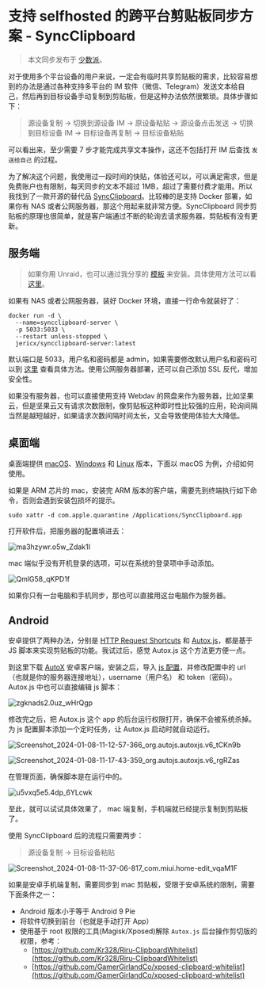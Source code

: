 # 支持 selfhosted 的跨平台剪贴板同步方案 - SyncClipboard

> 本文同步发布于 [少数派](https://sspai.com/post/85646)。

对于使用多个平台设备的用户来说，一定会有临时共享剪贴板的需求，比较容易想到的办法是通过各种支持多平台的 IM 软件（微信、Telegram）发送文本给自己，然后再到目标设备手动复制到剪贴板，但是这种办法依然很繁琐。具体步骤如下：

>源设备复制 -> 切换到源设备 IM -> 原设备粘贴 -> 源设备点击发送 -> 切换到目标设备 IM -> 目标设备再复制 -> 目标设备粘贴

可以看出来，至少需要 7 步才能完成共享文本操作，这还不包括打开 IM 后查找 `发送给自己`  的过程。

为了解决这个问题，我使用过一段时间的快贴，体验还可以，可以满足需求，但是免费账户也有限制，每天同步的文本不超过 1MB，超过了需要付费才能用。所以我找到了一款开源的替代品 [SyncClipboard](https://github.com/Jeric-X/SyncClipboard)。比较棒的是支持 Docker 部署，如果你有 NAS 或者公网服务器，那这个用起来就非常方便。SyncClipboard 同步剪贴板的原理也很简单，就是客户端通过不断的轮询去请求服务器，剪贴板有没有更新。
## 服务端

> 如果你用 Unraid，也可以通过我分享的 [模板](https://files.mynas.chat/share/0gxOryD7) 来安装。具体使用方法可以看 [这里](/unraid/unraid_docker_template.md)。

如果有 NAS 或者公网服务器，装好 Docker 环境，直接一行命令就装好了：

```
docker run -d \
  --name=syncclipboard-server \
  -p 5033:5033 \
  --restart unless-stopped \
  jericx/syncclipboard-server:latest
```

默认端口是 5033，用户名和密码都是 admin，如果需要修改默认用户名和密码可以到 [这里](https://hub.docker.com/r/jericx/syncclipboard-server) 查看具体方法。使用公网服务器部署，还可以自己添加 SSL 反代，增加安全性。

如果没有服务器，也可以直接使用支持 Webdav 的网盘来作为服务器，比如坚果云，但是坚果云又有请求次数限制，像剪贴板这种即时性比较强的应用，轮询间隔当然是越短越好，如果请求次数间隔时间太长，又会导致使用体验大大降低。
## 桌面端

桌面端提供 [macOS](https://github.com/Jeric-X/SyncClipboard.Desktop/releases)、[Windows](https://github.com/Jeric-X/SyncClipboard/releases/)  和 [Linux]( https://github.com/Jeric-X/SyncClipboard.Desktop/releases ) 版本，下面以 macOS 为例，介绍如何使用。

如果是 ARM 芯片的 mac，安装完 ARM 版本的客户端，需要先到终端执行如下命令，否则会遇到安装包损坏的提示。

```
sudo xattr -d com.apple.quarantine /Applications/SyncClipboard.app
```

打开软件后，把服务器的配置填进去：

![ma3hzywr.o5w_Zdak1I](https://img.slarker.me/wiki/ma3hzywr.o5w_Zdak1I.png)

mac 端似乎没有开机登录的选项，可以在系统的登录项中手动添加。

![QmlG58_qKPD1f](https://img.slarker.me/wiki/QmlG58_qKPD1f.png)

如果你只有一台电脑和手机同步，那也可以直接用这台电脑作为服务器。
## Android

安卓提供了两种办法，分别是  [HTTP Request Shortcuts](https://play.google.com/store/apps/details?id=ch.rmy.android.http_shortcuts) 和  [Autox.js](https://github.com/kkevsekk1/AutoX)，都是基于 JS 脚本来实现剪贴板的功能。我试过后，感觉 Autox.js 这个方法更方便一点。

到这里下载 [AutoX](https://github.com/kkevsekk1/AutoX/releases) 安卓客户端，安装之后，导入 [ js 配置](https://github.com/Jeric-X/SyncClipboard/blob/master/script/SyncAutoxJs.js)，并修改配置中的 url（也就是你的服务器连接地址），username（用户名） 和 token（密码）。 Autox.js
中也可以直接编辑 js 脚本：

![zgknads2.0uz_wHrQgp](https://img.slarker.me/wiki/zgknads2.0uz_wHrQgp.png)

修改完之后，把 Autox.js 这个 app 的后台运行权限打开，确保不会被系统杀掉。为 js 配置脚本添加一个定时任务，让 Autox.js 启动时就自动运行。

![Screenshot_2024-01-08-11-12-57-366_org.autojs.autoxjs.v6_tCKn9b](https://img.slarker.me/wiki/Screenshot_2024-01-08-11-12-57-366_org.autojs.autoxjs.v6_tCKn9b.jpg)

![Screenshot_2024-01-08-11-17-43-359_org.autojs.autoxjs.v6_rgRZas](https://img.slarker.me/wiki/Screenshot_2024-01-08-11-17-43-359_org.autojs.autoxjs.v6_rgRZas.jpg)

在管理页面，确保脚本是在运行中的。

![u5vxq5e5.4dp_6YLcwk](https://img.slarker.me/wiki/u5vxq5e5.4dp_6YLcwk.png)

至此，就可以试试具体效果了， mac 端复制，手机端就已经提示复制到剪贴板了。

使用 SyncClipboard 后的流程只需要两步：

> 源设备复制 -> 目标设备粘贴

![Screenshot_2024-01-08-11-37-06-817_com.miui.home-edit_vqaM1F](https://img.slarker.me/wiki/Screenshot_2024-01-08-11-37-06-817_com.miui.home-edit_vqaM1F.jpg)

如果是安卓手机端复制，需要同步到 mac 剪贴板，受限于安卓系统的限制，需要下面条件之一：
- Android 版本小于等于 Android 9 Pie
- 将软件切换到前台（也就是手动打开 App）
- 使用基于 root 权限的工具(Magisk/Xposed)解除 `Autox.js` 后台操作剪切版的权限，参考：
	- [https://github.com/Kr328/Riru-ClipboardWhitelist](https://github.com/Kr328/Riru-ClipboardWhitelist)
	- [https://github.com/GamerGirlandCo/xposed-clipboard-whitelist](https://github.com/GamerGirlandCo/xposed-clipboard-whitelist)
